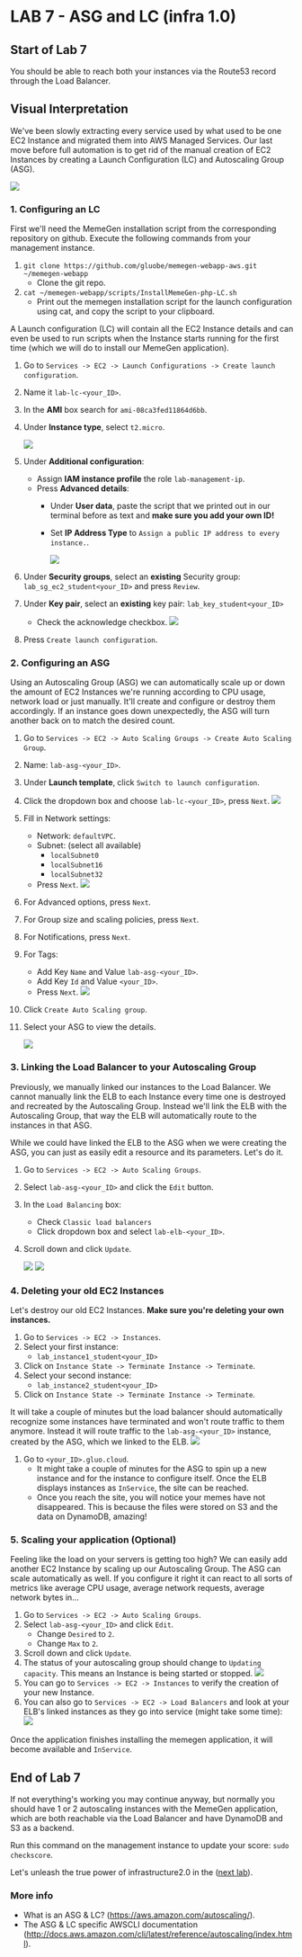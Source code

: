 # **LAB 7 - ASG and LC (infra 1.0)** #

## Start of Lab 7 ##
You should be able to reach both your instances via the Route53 record through the Load Balancer.

## Visual Interpretation ##
We've been slowly extracting every service used by what used to be one EC2 Instance and migrated them into AWS Managed Services. Our last move before full automation is to get rid of the manual creation of EC2 Instances by creating a Launch Configuration (LC) and Autoscaling Group (ASG).

![](../Images/Lab7.png?raw=true)

### 1. Configuring an LC ###
First we'll need the MemeGen installation script from the corresponding repository on github. Execute the following commands from your management instance.

1. `git clone https://github.com/gluobe/memegen-webapp-aws.git ~/memegen-webapp`
    * Clone the git repo.
1. `cat ~/memegen-webapp/scripts/InstallMemeGen-php-LC.sh`
    * Print out the memegen installation script for the launch configuration using cat, and copy the script to your clipboard.

A Launch configuration (LC) will contain all the EC2 Instance details and can even be used to run scripts when the Instance starts running for the first time (which we will do to install our MemeGen application).    

1. Go to `Services -> EC2 -> Launch Configurations -> Create launch configuration`.
1. Name it `lab-lc-<your_ID>`.
1. In the **AMI** box search for `ami-08ca3fed11864d6bb`.
1. Under **Instance type**, select `t2.micro`.

    ![](../Images/LCFullConfigurationPage.png?raw=true)

1. Under **Additional configuration**:
    * Assign **IAM instance profile** the role `lab-management-ip`.
    * Press **Advanced details**:
        * Under **User data**, paste the script that we printed out in our terminal before as text and **make sure you add your own ID!**
        * Set **IP Address Type** to `Assign a public IP address to every instance.`.

            ![](../Images/LCChangeIDParameter.png?raw=true)     

1. Under **Security groups**, select an **existing** Security group: `lab_sg_ec2_student<your_ID>` and press `Review`.
1. Under **Key pair**, select an **existing** key pair: `lab_key_student<your_ID>`
    * Check the acknowledge checkbox.
    ![](../Images/LCSecurityGroupAndKeyPair.png?raw=true)     

1. Press `Create launch configuration`.

### 2. Configuring an ASG ###
Using an Autoscaling Group (ASG) we can automatically scale up or down the amount of EC2 Instances we're running according to CPU usage, network load or just manually. It'll create and configure or destroy them accordingly. If an instance goes down unexpectedly, the ASG will turn another back on to match the desired count.

1. Go to `Services -> EC2 -> Auto Scaling Groups -> Create Auto Scaling Group`.
1. Name: `lab-asg-<your_ID>`.
1. Under **Launch template**, click `Switch to launch configuration`.
1. Click the dropdown box and choose `lab-lc-<your_ID>`, press `Next`.
    ![](../Images/ASGNameAndLC.png?raw=true)     
1. Fill in Network settings:
    * Network: `defaultVPC`.
    * Subnet: (select all available)
        * `localSubnet0`
        * `localSubnet16`
        * `localSubnet32`
    * Press `Next`.
    ![](../Images/ASGVPCSelection.png?raw=true)     
1. For Advanced options, press `Next`.
1. For Group size and scaling policies, press `Next`.
1. For Notifications, press `Next`.
1. For Tags:
    * Add Key `Name` and Value `lab-asg-<your_ID>`.
    * Add Key `Id` and Value `<your_ID>`.
    * Press `Next`.
    ![](../Images/ASGTagging.png?raw=true)     
1. Click `Create Auto Scaling group`.
1. Select your ASG to view the details.

    ![](../Images/ASGListInfo.png?raw=true)

### 3. Linking the Load Balancer to your Autoscaling Group ###
Previously, we manually linked our instances to the Load Balancer. We cannot manually link the ELB to each Instance every time one is destroyed and recreated by the Autoscaling Group. Instead we'll link the ELB with the Autoscaling Group, that way the ELB will automatically route to the instances in that ASG.

While we could have linked the ELB to the ASG when we were creating the ASG, you can just as easily edit a resource and its parameters. Let's do it.

1. Go to `Services -> EC2 -> Auto Scaling Groups`.
1. Select `lab-asg-<your_ID>` and click the `Edit` button.
1. In the `Load Balancing` box:
    * Check `Classic load balancers`
    * Click dropdown box and select `lab-elb-<your_ID>`.
1. Scroll down and click `Update`.

    ![](../Images/ASGChangeLinkedELB.png?raw=true)
    ![](../Images/ASGViewLinkedELB.png?raw=true)
    

### 4. Deleting your old EC2 Instances ###
Let's destroy our old EC2 Instances. **Make sure you're deleting your own instances.**

1. Go to `Services -> EC2 -> Instances`.
1. Select your first instance:
    * `lab_instance1_student<your_ID>`
1. Click on `Instance State -> Terminate Instance -> Terminate`.
1. Select your second instance:
    * `lab_instance2_student<your_ID>`
1. Click on `Instance State -> Terminate Instance -> Terminate`.

It will take a couple of minutes but the load balancer should automatically recognize some instances have terminated and won't route traffic to them anymore. Instead it will route traffic to the `lab-asg-<your_ID>` instance, created by the ASG, which we linked to the ELB.
    ![](../Images/EC2ViewTerminatedInstances.png?raw=true)

1. Go to `<your_ID>.gluo.cloud`.
    * It might take a couple of minutes for the ASG to spin up a new instance and for the instance to configure itself. Once the ELB displays instances as `InService`, the site can be reached.
    * Once you reach the site, you will notice your memes have not disappeared. This is because the files were stored on S3 and the data on DynamoDB, amazing!


### 5. Scaling your application (Optional) ###
Feeling like the load on your servers is getting too high? We can easily add another EC2 Instance by scaling up our Autoscaling Group. The ASG can scale automatically as well. If you configure it right it can react to all sorts of metrics like average CPU usage, average network requests, average network bytes in...

1. Go to `Services -> EC2 -> Auto Scaling Groups`.
1. Select `lab-asg-<your_ID>` and click `Edit`.
    * Change `Desired` to `2`.
    * Change `Max` to `2`.
1. Scroll down and click `Update`.
1. The status of your autoscaling group should change to `Updating capacity`. This means an Instance is being started or stopped.
    ![](../Images/ASGPendingNewInstance.png?raw=true)  
1. You can go to `Services -> EC2 -> Instances` to verify the creation of your new Instance.
1. You can also go to `Services -> EC2 -> Load Balancers` and look at your ELB's linked instances as they go into service (might take some time):
    ![](../Images/ELBInstancesOutOfService.png?raw=true)  
    
Once the application finishes installing the memegen application, it will become available and `InService`.


## End of Lab 7 ##
If not everything's working you may continue anyway, but normally you should have 1 or 2 autoscaling instances with the MemeGen application, which are both reachable via the Load Balancer and have DynamoDB and S3 as a backend.  

Run this command on the management instance to update your score: `sudo checkscore`.

Let's unleash the true power of infrastructure2.0 in the ([next lab](../Lab%208%20-%20Cloudformation%20(infra%202.0))).

### More info ###

* What is an ASG & LC? (https://aws.amazon.com/autoscaling/).
* The ASG & LC specific AWSCLI documentation (http://docs.aws.amazon.com/cli/latest/reference/autoscaling/index.html).
